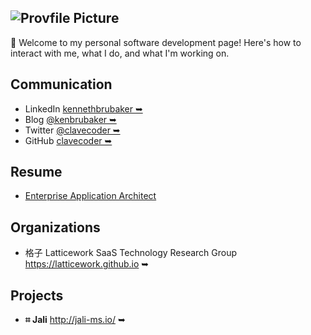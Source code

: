 <!-- markdownlint-disable first-line-h1 first-header-h1 -->

## ![Provfile Picture](http://gravatar.com/avatar/d09f0e413bbefdf600c3b7eae145a559?s=80&d=mm)

**🔑** Welcome to my personal software development page! Here's how to interact with me, what I do, and what I'm working on.

## Communication

- LinkedIn <a href="https://www.linkedin.com/in/kennethbrubaker" target="_blank">kennethbrubaker ➥</a>
- Blog <a href="https://medium.com/@kenbrubaker" target="_blank">@kenbrubaker ➥</a>
- Twitter <a href="https://twitter.com/clavecoder" target="_blank">@clavecoder ➥</a>
- GitHub <a href="https://github.com/clavecoder" target="_blank">clavecoder ➥</a>

## Resume

- [Enterprise Application Architect](./resume/kenbrubaker.md)

## Organizations

- 格子 Latticework SaaS Technology Research Group <a href="https://latticework.github.io" target="_blank">https://latticework.github.io ➥</a>
  
## Projects

- **⌗ Jali**  <a href="http://jali-ms.io/" target="_blank">http://jali-ms.io/ ➥</a>
